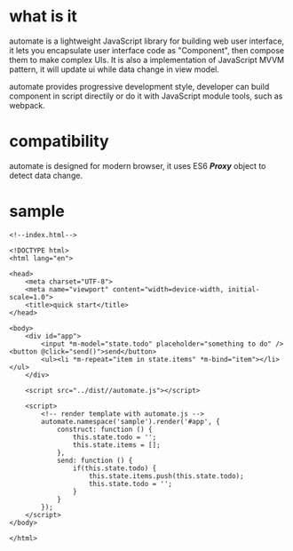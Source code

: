 # what is it

automate is a lightweight JavaScript library for building web user interface, it lets you encapsulate user interface code as "Component", then compose them to make complex UIs. It is also a implementation of JavaScript MVVM pattern, it will update ui while data change in view model.

automate provides progressive development style, developer can build component in script directily or do it with JavaScript module tools, such as webpack.

# compatibility

automate is designed for modern browser, it uses ES6 ___Proxy___ object to detect data change.

# sample

```
<!--index.html-->

<!DOCTYPE html>
<html lang="en">

<head>
    <meta charset="UTF-8">
    <meta name="viewport" content="width=device-width, initial-scale=1.0">
    <title>quick start</title>
</head>

<body>
    <div id="app">
        <input *m-model="state.todo" placeholder="something to do" /> <button @click="send()">send</button>
        <ul><li *m-repeat="item in state.items" *m-bind="item"></li></ul>
    </div>

    <script src="../dist//automate.js"></script>

    <script>
        <!-- render template with automate.js -->
        automate.namespace('sample').render('#app', {
            construct: function () {
                this.state.todo = '';
                this.state.items = [];
            },
            send: function () {
                if(this.state.todo) {
                    this.state.items.push(this.state.todo);
                    this.state.todo = '';
                }
            }
        });
    </script>
</body>

</html>
```
